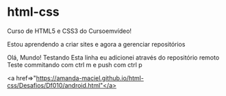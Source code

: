 # html-css
 Curso de HTML5 e CSS3 do Cursoemvídeo!

Estou aprendendo a criar sites e agora a gerenciar repositórios

Olá, Mundo!
Testando
Esta linha eu adicionei através do repositório remoto
Teste commitando com ctrl m e push com ctrl p

<a href=>"https://amanda-maciel.github.io/html-css/Desafios/Df010/android.html"</a>